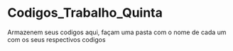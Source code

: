 # Codigos_Trabalho_Quinta
Armazenem seus codigos aqui, façam uma pasta com o nome de cada um com os seus respectivos codigos

